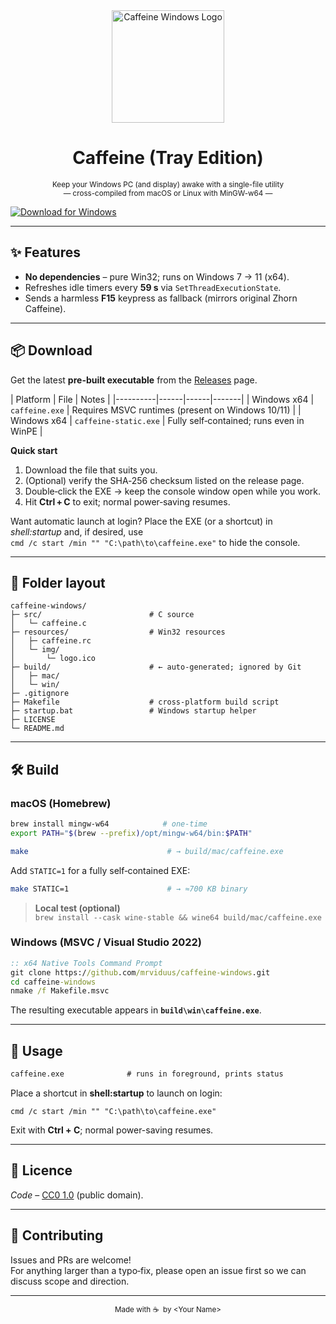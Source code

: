 <div align="center">
<img src="resources/img/logo.ico" alt="Caffeine Windows Logo" width="180" height="180">
  <h1>Caffeine (Tray Edition)</h1>
  <sub>Keep your Windows PC (and display) awake with a single-file utility<br>— cross-compiled from macOS or Linux with MinGW-w64 —</sub>
</div>

[![Download for Windows](https://img.shields.io/badge/Download-Windows%20EXE-blue?logo=windows)](https://github.com/mrviduus/caffeinate-windows/blob/main/build/win/caffeine.exe)

---

## ✨ Features
* **No dependencies** – pure Win32; runs on Windows 7 → 11 (x64).
* Refreshes idle timers every **59 s** via `SetThreadExecutionState`.
* Sends a harmless **F15** keypress as fallback (mirrors original Zhorn Caffeine).

---

## 📦 Download

Get the latest **pre-built executable** from the [Releases](https://github.com/mrviduus/caffeine-windows/build/caffeine.exe) page.

| Platform | File | Notes |
|----------|------|------|-------|
| Windows x64 | `caffeine.exe` | Requires MSVC runtimes (present on Windows 10/11) |
| Windows x64 | `caffeine-static.exe` | Fully self‑contained; runs even in WinPE |

**Quick start**
1. Download the file that suits you.
2. (Optional) verify the SHA‑256 checksum listed on the release page.
3. Double‑click the EXE → keep the console window open while you work.
4. Hit **Ctrl + C** to exit; normal power‑saving resumes.

Want automatic launch at login? Place the EXE (or a shortcut) in *shell:startup* and, if desired, use  
`cmd /c start /min "" "C:\path\to\caffeine.exe"` to hide the console.

---

## 📁 Folder layout

```
caffeine-windows/
├─ src/                        # C source
│   └─ caffeine.c
├─ resources/                  # Win32 resources
│   ├─ caffeine.rc
│   └─ img/
│       └─ logo.ico
├─ build/                      # ← auto-generated; ignored by Git
│   ├─ mac/
│   └─ win/
├─ .gitignore
├─ Makefile                    # cross-platform build script
├─ startup.bat                 # Windows startup helper
├─ LICENSE
└─ README.md
```

---

## 🛠️ Build

### macOS (Homebrew)

```bash
brew install mingw-w64            # one-time
export PATH="$(brew --prefix)/opt/mingw-w64/bin:$PATH"

make                               # → build/mac/caffeine.exe
```

Add `STATIC=1` for a fully self‑contained EXE:

```bash
make STATIC=1                      # → ≈700 KB binary
```

> **Local test (optional)**  
> `brew install --cask wine-stable && wine64 build/mac/caffeine.exe`

### Windows (MSVC / Visual Studio 2022)

```cmd
:: x64 Native Tools Command Prompt
git clone https://github.com/mrviduus/caffeine-windows.git
cd caffeine-windows
nmake /f Makefile.msvc
```

The resulting executable appears in **`build\win\caffeine.exe`**.

---

## 🚀 Usage

```cmd
caffeine.exe              # runs in foreground, prints status
```

Place a shortcut in **shell:startup** to launch on login:

```
cmd /c start /min "" "C:\path\to\caffeine.exe"
```

Exit with **Ctrl + C**; normal power-saving resumes.

---

## 📝 Licence

*Code* – [CC0 1.0](LICENSE) (public domain).

---

## 🤝 Contributing

Issues and PRs are welcome!  
For anything larger than a typo‑fix, please open an issue first so we can discuss scope and direction.

---

<div align="center"><sub>Made with ☕  by &lt;Your Name&gt;</sub></div>
